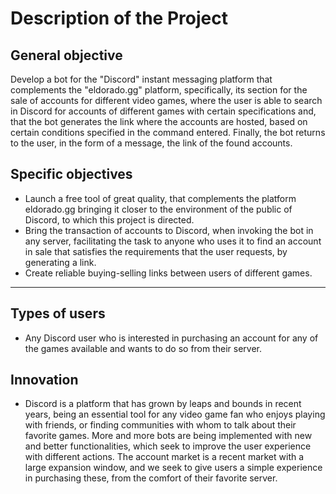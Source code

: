 # Description of the Project

## General objective
Develop a bot for the "Discord" instant messaging platform that complements the "eldorado.gg" platform, specifically, its section for the sale of accounts for different video games, where the user is able to search in Discord for accounts of different games with certain specifications and, that the bot generates the link where the accounts are hosted, based on certain conditions specified in the command entered. Finally, the bot returns to the user, in the form of a message, the link of the found accounts.


## Specific objectives
- Launch a free tool of great quality, that complements the platform eldorado.gg bringing it closer to the environment of the public of Discord, to which this project is directed.
- Bring the transaction of accounts to Discord, when invoking the bot in any server, facilitating the task to anyone who uses it to find an account in sale that satisfies the requirements that the user requests, by generating a link.
- Create reliable buying-selling links between users of different games.

****

## Types of users
- Any Discord user who is interested in purchasing an account for any of the games available and wants to do so from their server.

## Innovation
- Discord is a platform that has grown by leaps and bounds in recent years, being an essential tool for any video game fan who enjoys playing with friends, or finding communities with whom to talk about their favorite games. More and more bots are being implemented with new and better functionalities, which seek to improve the user experience with different actions. The account market is a recent market with a large expansion window, and we seek to give users a simple experience in purchasing these, from the comfort of their favorite server.

